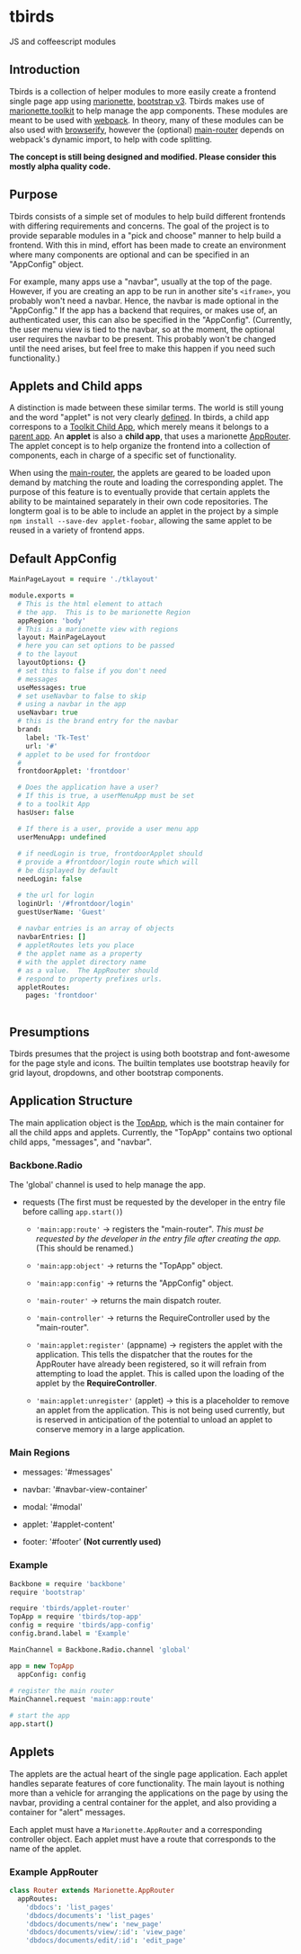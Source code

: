 # tbirds
JS and coffeescript modules

##  Introduction

Tbirds is a collection of helper modules to more easily create 
a frontend single page app using [marionette](http://marionettejs.com/), 
[bootstrap v3](http://getbootstrap.com/).  Tbirds makes use of 
[marionette.toolkit](http://roundingwellos.github.io/marionette.toolkit/) 
to help manage the app components.  These modules are meant to be 
used with [webpack](https://webpack.js.org/).  In theory, many of 
these modules can be also used with [browserify](http://browserify.org/), 
however the (optional) 
[main-router](https://github.com/umeboshi2/tbirds/blob/master/src/main-router.coffee) 
depends on webpack's dynamic import, to help with code splitting.

**The concept is still being designed and modified.  Please consider 
this mostly alpha quality code.**

## Purpose

Tbirds consists of a simple set of modules to help build different 
frontends with differing requirements and concerns.  The goal of the 
project is to provide separable modules in a "pick and choose" manner 
to help build a frontend.  With this in mind, effort has been made to 
create an environment where many components are optional and can be 
specified in an "AppConfig" object.

For example, many apps use a "navbar", usually at the top of the 
page.  However, if you are creating an app to be run in another 
site's ```<iframe>```, you probably won't need a navbar.  Hence, 
the navbar is made optional in the "AppConfig."  If the app has 
a backend that requires, or makes use of, an authenticated user, 
this can also be specified in the "AppConfig". (Currently, the 
user menu view is tied to the navbar, so at the moment, the 
optional user requires the navbar to be present.  This probably 
won't be changed until the need arises, but feel free to make 
this happen if you need such functionality.)

## Applets and Child apps

A distinction is made between these similar terms.  The world is 
still young and the word "applet" is not very clearly 
[defined](https://en.wikipedia.org/wiki/Applet).  In tbirds, a 
child app correspons to a 
[Toolkit Child App](https://github.com/RoundingWellOS/marionette.toolkit/blob/master/docs/mixins/child-apps.md), which merely means it belongs to 
a [parent app](https://github.com/RoundingWellOS/marionette.toolkit/blob/master/docs/app.md).  An **applet** is also a **child app**, that uses 
a marionette [AppRouter](http://marionettejs.com/docs/master/marionette.approuter.html).  The applet concept is to help organize the frontend into 
a collection of components, each in charge of a specific set of 
functionality.

When using the [main-router](https://github.com/umeboshi2/tbirds/blob/master/src/main-router.coffee), the applets are geared to be loaded upon demand 
by matching the route and loading the corresponding applet.  The purpose 
of this feature is to eventually provide that certain applets the ability 
to be maintained separately in their own code repositories.  The longterm 
goal is to be able to include an applet in the 
project by a simple ``` npm install --save-dev applet-foobar```, allowing 
the same applet to be reused in a variety of frontend apps.


## Default AppConfig

```coffee
MainPageLayout = require './tklayout'

module.exports =
  # This is the html element to attach
  # the app.  This is to be marionette Region
  appRegion: 'body'
  # This is a marionette view with regions
  layout: MainPageLayout
  # here you can set options to be passed
  # to the layout
  layoutOptions: {}
  # set this to false if you don't need
  # messages
  useMessages: true
  # set useNavbar to false to skip
  # using a navbar in the app
  useNavbar: true
  # this is the brand entry for the navbar
  brand:
    label: 'Tk-Test'
    url: '#'
  # applet to be used for frontdoor
  # 
  frontdoorApplet: 'frontdoor'

  # Does the application have a user?
  # If this is true, a userMenuApp must be set
  # to a toolkit App
  hasUser: false

  # If there is a user, provide a user menu app
  userMenuApp: undefined
  
  # if needLogin is true, frontdoorApplet should
  # provide a #frontdoor/login route which will
  # be displayed by default
  needLogin: false

  # the url for login
  loginUrl: '/#frontdoor/login'
  guestUserName: 'Guest'
  
  # navbar entries is an array of objects
  navbarEntries: []
  # appletRoutes lets you place
  # the applet name as a property
  # with the applet directory name
  # as a value.  The AppRouter should
  # respond to property prefixes urls.
  appletRoutes:
    pages: 'frontdoor'
    
```

## Presumptions

Tbirds presumes that the project is using both bootstrap and 
font-awesome for the page style and icons.  The builtin templates 
use bootstrap heavily for grid layout, dropdowns, and other 
bootstrap components.

## Application Structure

The main application object is the [TopApp](https://github.com/umeboshi2/tbirds/blob/master/src/top-app.coffee), which is the main container for 
all the child apps and applets.  Currently, the "TopApp" contains two 
optional child apps, "messages", and "navbar".

### Backbone.Radio

The 'global' channel is used to help manage the app.

- requests (The first must be requested by the 
  developer in the entry file before calling ```app.start()```)

	- ```'main:app:route'``` -> registers the "main-router".  *This must be 
	  requested by the developer in the entry file after creating 
	  the app.* (This should be renamed.)
	  
	- ```'main:app:object'``` -> returns the "TopApp" object.

	- ```'main:app:config'``` -> returns the "AppConfig" object.
	
	- ```'main-router'``` -> returns the main dispatch router.
	
	- ```'main-controller'``` -> returns the RequireController used by the 
	  "main-router".
	  
	- ```'main:applet:register'``` (appname) -> registers the applet with 
	the application.  This tells the dispatcher that the routes for 
	the AppRouter have already been registered, so it will refrain 
	from attempting to load the applet.  This is called upon the 
	loading of the applet by the **RequireController**.
	
	- ```'main:applet:unregister'``` (applet) -> this is a placeholder 
	to remove an applet from the application.  This is not being 
	used currently, but is reserved in anticipation of the 
	potential to unload an applet to conserve memory in a large 
	application.
	
### Main Regions

- messages: '#messages'
  
- navbar: '#navbar-view-container'

- modal: '#modal'
    
- applet: '#applet-content'
    
- footer: '#footer' **(Not currently used)**


### Example

```coffee
Backbone = require 'backbone'
require 'bootstrap'

require 'tbirds/applet-router'
TopApp = require 'tbirds/top-app'
config = require 'tbirds/app-config'
config.brand.label = 'Example'

MainChannel = Backbone.Radio.channel 'global'

app = new TopApp
  appConfig: config
  
# register the main router
MainChannel.request 'main:app:route'

# start the app
app.start()
```

## Applets

The applets are the actual heart of the single page application.  Each 
applet handles separate features of core functionality.  The main 
layout is nothing more than a vehicle for arranging the applications 
on the page by using the navbar, providing a central container for 
the applet, and also providing a container for "alert" messages.

Each applet must have a ```Marionette.AppRouter``` and a corresponding 
controller object.  Each applet must have a route that corresponds to 
the name of the applet.

### Example AppRouter

```coffee
class Router extends Marionette.AppRouter
  appRoutes:
    'dbdocs': 'list_pages'
    'dbdocs/documents': 'list_pages'
    'dbdocs/documents/new': 'new_page'
    'dbdocs/documents/view/:id': 'view_page'
    'dbdocs/documents/edit/:id': 'edit_page'
```

